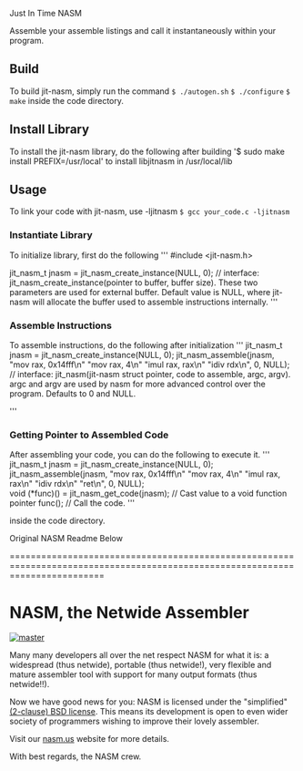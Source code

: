 Just In Time NASM

Assemble your assemble listings and call it instantaneously within your program.

## Build

To build jit-nasm, simply run the command
`$ ./autogen.sh`
`$ ./configure`
`$ make` 
inside the code directory.

## Install Library

To install the jit-nasm library, do the following after building
'$ sudo make install PREFIX=/usr/local'
to install libjitnasm in /usr/local/lib

## Usage

To link your code with jit-nasm, use -ljitnasm
`$ gcc your_code.c -ljitnasm`

### Instantiate Library
To initialize library, first do the following
'''
#include <jit-nasm.h>

jit_nasm_t jnasm = jit_nasm_create_instance(NULL, 0);   // interface: jit_nasm_create_instance(pointer to buffer, buffer size). These two parameters are used for external buffer. Default value is NULL, where jit-nasm will allocate the buffer used to assemble instructions internally.
'''

### Assemble Instructions
To assemble instructions, do the following after initialization
'''
jit_nasm_t jnasm = jit_nasm_create_instance(NULL, 0);
jit_nasm_assemble(jnasm, "mov rax, 0x14fff\n"
                         "mov rax, 4\n"
                         "imul rax, rax\n"
                         "idiv rdx\n", 0, NULL);   // interface: jit_nasm(jit-nasm struct pointer, code to assemble, argc, argv). argc and argv are used by nasm for more advanced control over the program. Defaults to 0 and NULL.
                         
'''

### Getting Pointer to Assembled Code
After assembling your code, you can do the following to execute it.
'''
jit_nasm_t jnasm = jit_nasm_create_instance(NULL, 0);
jit_nasm_assemble(jnasm, "mov rax, 0x14fff\n"
                         "mov rax, 4\n"
                         "imul rax, rax\n"
                         "idiv rdx\n"
                         "ret\n", 0, NULL);  
void (*func)() = jit_nasm_get_code(jnasm);   // Cast value to a void function pointer
func();   // Call the code.
'''



inside the code directory.


Original NASM Readme Below

==============================================================================================================================

NASM, the Netwide Assembler
===========================

[![master](https://travis-ci.org/netwide-assembler/nasm.svg?branch=master)](https://travis-ci.org/netwide-assembler/nasm)

Many many developers all over the net respect NASM for what it is:
a widespread (thus netwide), portable (thus netwide!), very flexible
and mature assembler tool with support for many output formats (thus netwide!!).

Now we have good news for you: NASM is licensed under the "simplified"
[(2-clause) BSD license](https://opensource.org/licenses/BSD-2-Clause).
This means its development is open to even wider society of programmers
wishing to improve their lovely assembler.

Visit our [nasm.us](https://www.nasm.us/) website for more details.

With best regards, the NASM crew.
